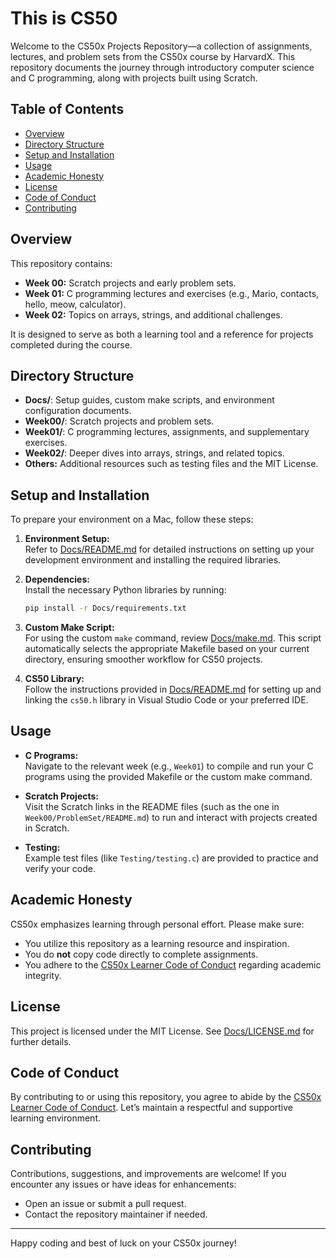 # This is CS50

Welcome to the CS50x Projects Repository—a collection of assignments, lectures, and problem sets from the CS50x course by HarvardX. This repository documents the journey through introductory computer science and C programming, along with projects built using Scratch.

## Table of Contents

- [Overview](#overview)
- [Directory Structure](#directory-structure)
- [Setup and Installation](#setup-and-installation)
- [Usage](#usage)
- [Academic Honesty](#academic-honesty)
- [License](#license)
- [Code of Conduct](#code-of-conduct)
- [Contributing](#contributing)

## Overview

This repository contains:

- **Week 00:** Scratch projects and early problem sets.
- **Week 01:** C programming lectures and exercises (e.g., Mario, contacts, hello, meow, calculator).
- **Week 02:** Topics on arrays, strings, and additional challenges.

It is designed to serve as both a learning tool and a reference for projects completed during the course.

## Directory Structure

- **Docs/**: Setup guides, custom make scripts, and environment configuration documents.
- **Week00/**: Scratch projects and problem sets.
- **Week01/**: C programming lectures, assignments, and supplementary exercises.
- **Week02/**: Deeper dives into arrays, strings, and related topics.
- **Others:** Additional resources such as testing files and the MIT License.

## Setup and Installation

To prepare your environment on a Mac, follow these steps:

1. **Environment Setup:**  
   Refer to [Docs/README.md](Docs/README.md) for detailed instructions on setting up your development environment and installing the required libraries.

2. **Dependencies:**  
   Install the necessary Python libraries by running:

   ```bash
   pip install -r Docs/requirements.txt
   ```

3. **Custom Make Script:**  
   For using the custom `make` command, review [Docs/make.md](Docs/make.md). This script automatically selects the appropriate Makefile based on your current directory, ensuring smoother workflow for CS50 projects.

4. **CS50 Library:**  
   Follow the instructions provided in [Docs/README.md](Docs/README.md) for setting up and linking the `cs50.h` library in Visual Studio Code or your preferred IDE.

## Usage

- **C Programs:**  
  Navigate to the relevant week (e.g., `Week01`) to compile and run your C programs using the provided Makefile or the custom make command.
  
- **Scratch Projects:**  
  Visit the Scratch links in the README files (such as the one in `Week00/ProblemSet/README.md`) to run and interact with projects created in Scratch.

- **Testing:**  
  Example test files (like `Testing/testing.c`) are provided to practice and verify your code.

## Academic Honesty

CS50x emphasizes learning through personal effort. Please make sure:

- You utilize this repository as a learning resource and inspiration.
- You do **not** copy code directly to complete assignments.
- You adhere to the [CS50x Learner Code of Conduct](Docs/CODE_OF_CONDUCT.md) regarding academic integrity.

## License

This project is licensed under the MIT License. See [Docs/LICENSE.md](Docs/LICENSE.md) for further details.

## Code of Conduct

By contributing to or using this repository, you agree to abide by the [CS50x Learner Code of Conduct](Docs/CODE_OF_CONDUCT.md). Let’s maintain a respectful and supportive learning environment.

## Contributing

Contributions, suggestions, and improvements are welcome! If you encounter any issues or have ideas for enhancements:

- Open an issue or submit a pull request.
- Contact the repository maintainer if needed.

---

Happy coding and best of luck on your CS50x journey!
